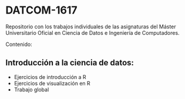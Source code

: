 # DATCOM-1617
Repositorio con los trabajos individuales de las asignaturas del Máster Universitario
Oficial en Ciencia de Datos e Ingeniería de Computadores.  

Contenido:
## Introducción a la ciencia de datos:
* Ejercicios de introducción a R
* Ejercicios de visualización en R
* Trabajo global
